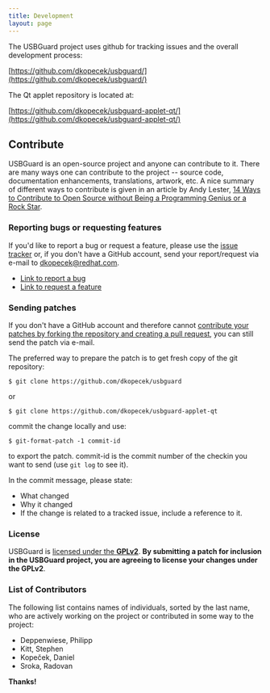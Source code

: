 ```yaml
---
title: Development
layout: page
---
```


The USBGuard project uses github for tracking issues and the overall development process:

[https://github.com/dkopecek/usbguard/](https://github.com/dkopecek/usbguard/)

The Qt applet repository is located at:

[https://github.com/dkopecek/usbguard-applet-qt/](https://github.com/dkopecek/usbguard-applet-qt/)

## Contribute

USBGuard is an open-source project and anyone can contribute to it. There are many ways one can contribute to the project -- source code, documentation enhancements, translations, artwork, etc. A nice summary of different ways to contribute is given in an article by Andy Lester, [14 Ways to Contribute to Open Source without Being a Programming Genius or a Rock Star](http://blog.smartbear.com/programming/14-ways-to-contribute-to-open-source-without-being-a-programming-genius-or-a-rock-star/).

### Reporting bugs or requesting features

If you'd like to report a bug or request a feature, please use the [issue tracker](https://github.com/dkopecek/usbguard/issues) or, if you don't have a GitHub account, send your report/request via e-mail to [dkopecek@redhat.com](mailto:dkopecek@redhat.com).

 * [Link to report a bug](https://github.com/dkopecek/usbguard/issues/new?labels=bug)
 * [Link to request a feature](https://github.com/dkopecek/usbguard/issues/new?labels=enhancement)

### Sending patches

If you don't have a GitHub account and therefore cannot [contribute your patches by forking the repository and creating a pull request](https://help.github.com/articles/using-pull-requests/), you can still send the patch via e-mail.

The preferred way to prepare the patch is to get fresh copy of the git repository:

    $ git clone https://github.com/dkopecek/usbguard

or

    $ git clone https://github.com/dkopecek/usbguard-applet-qt

commit the change locally and use:

    $ git-format-patch -1 commit-id

to export the patch. commit-id is the commit number of the checkin you want to send (use `git log` to see it).

In the commit message, please state:

 * What changed
 * Why it changed
 * If the change is related to a tracked issue, include a reference to it.

### License

USBGuard is [licensed under the **GPLv2**](/usbguard/license). **By submitting a patch for inclusion in the USBGuard project, you are agreeing to license your changes under the GPLv2**.

### List of Contributors

The following list contains names of individuals, sorted by the last name, who are actively working on the project or contributed in some way to the project:

 * Deppenwiese, Philipp
 * Kitt, Stephen
 * Kopeček, Daniel
 * Sroka, Radovan

**Thanks!**
